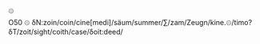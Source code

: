 𓊗  
O50 𓊗 δN:zoin/coin/cine[medi]/säum/summer/∑/zam/Zeugn/kine.𓊗/timo? δT/zoit/sight/coith/case/δoit:deed/  